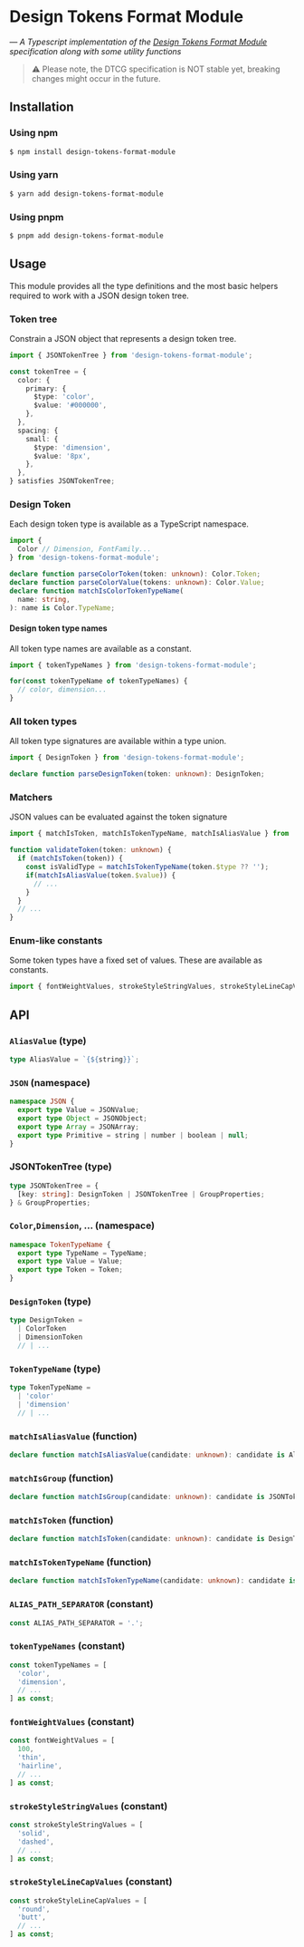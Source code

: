 # Design Tokens Format Module

*— A Typescript implementation of the [Design Tokens Format Module](https://design-tokens.github.io/community-group/format/) specification along with some utility functions*

> ⚠️ Please note, the DTCG specification is NOT stable yet, breaking changes might occur in the future.

## Installation

### Using npm

```bash
$ npm install design-tokens-format-module
```

### Using yarn

```bash
$ yarn add design-tokens-format-module
```

### Using pnpm

```bash
$ pnpm add design-tokens-format-module
```

## Usage

This module provides all the type definitions and the most basic helpers required to work with a JSON design token tree.

### Token tree

Constrain a JSON object that represents a design token tree.

```typescript
import { JSONTokenTree } from 'design-tokens-format-module';

const tokenTree = {
  color: {
    primary: {
      $type: 'color',
      $value: '#000000',
    },
  },
  spacing: {
    small: {
      $type: 'dimension',
      $value: '8px',
    },
  },
} satisfies JSONTokenTree;
```

### Design Token

Each design token type is available as a TypeScript namespace.

```typescript
import {
  Color // Dimension, FontFamily... 
} from 'design-tokens-format-module';

declare function parseColorToken(token: unknown): Color.Token;
declare function parseColorValue(tokens: unknown): Color.Value;
declare function matchIsColorTokenTypeName(
  name: string,
): name is Color.TypeName;
```

#### Design token type names

All token type names are available as a constant.

```typescript
import { tokenTypeNames } from 'design-tokens-format-module';

for(const tokenTypeName of tokenTypeNames) {
  // color, dimension...
}
```

### All token types

All token type signatures are available within a type union.

```typescript
import { DesignToken } from 'design-tokens-format-module';

declare function parseDesignToken(token: unknown): DesignToken;
```

### Matchers

JSON values can be evaluated against the token signature

```typescript
import { matchIsToken, matchIsTokenTypeName, matchIsAliasValue } from 'design-tokens-format-module';

function validateToken(token: unknown) {
  if (matchIsToken(token)) {
    const isValidType = matchIsTokenTypeName(token.$type ?? '');
    if(matchIsAliasValue(token.$value)) {
      // ...
    }
  }
  // ...
}
```

### Enum-like constants

Some token types have a fixed set of values. These are available as constants.

```typescript
import { fontWeightValues, strokeStyleStringValues, strokeStyleLineCapValues } from 'design-tokens-format-module';
```

## API

### `AliasValue` (type)

```ts
type AliasValue = `{${string}}`;
```

### `JSON` (namespace)

```ts
namespace JSON {
  export type Value = JSONValue;
  export type Object = JSONObject;
  export type Array = JSONArray;
  export type Primitive = string | number | boolean | null;
}
```
### JSONTokenTree (type)

```ts
type JSONTokenTree = {
  [key: string]: DesignToken | JSONTokenTree | GroupProperties;
} & GroupProperties;
```

### `Color`,`Dimension`, ... (namespace)

```ts
namespace TokenTypeName {
  export type TypeName = TypeName;
  export type Value = Value;
  export type Token = Token;
}
```

### `DesignToken` (type)

```ts
type DesignToken =
  | ColorToken
  | DimensionToken
  // | ...
```

### `TokenTypeName` (type)

```ts
type TokenTypeName = 
  | 'color'
  | 'dimension'
  // | ... 
```

### `matchIsAliasValue` (function)

```ts
declare function matchIsAliasValue(candidate: unknown): candidate is AliasValue;
```

### `matchIsGroup` (function)

```ts
declare function matchIsGroup(candidate: unknown): candidate is JSONTokenTree;
```

### `matchIsToken` (function)

```ts
declare function matchIsToken(candidate: unknown): candidate is DesignToken;
```

### `matchIsTokenTypeName` (function)

```ts
declare function matchIsTokenTypeName(candidate: unknown): candidate is TokenTypeName;
```


### `ALIAS_PATH_SEPARATOR` (constant)

```ts
const ALIAS_PATH_SEPARATOR = '.';
```

### `tokenTypeNames` (constant)

```ts
const tokenTypeNames = [
  'color',
  'dimension',
  // ...
] as const;
```

### `fontWeightValues` (constant)

```ts
const fontWeightValues = [
  100,
  'thin',
  'hairline',
  // ...
] as const;
```

### `strokeStyleStringValues` (constant)

```ts
const strokeStyleStringValues = [
  'solid',
  'dashed',
  // ...
] as const;
```

### `strokeStyleLineCapValues` (constant)

```ts
const strokeStyleLineCapValues = [
  'round',
  'butt',
  // ...
] as const;
```
